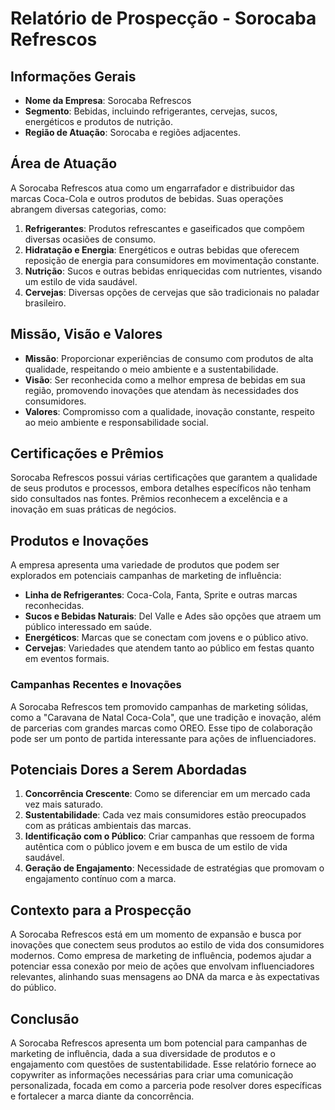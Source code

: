 # Relatório de Prospecção - Sorocaba Refrescos

## Informações Gerais
- **Nome da Empresa**: Sorocaba Refrescos
- **Segmento**: Bebidas, incluindo refrigerantes, cervejas, sucos, energéticos e produtos de nutrição.
- **Região de Atuação**: Sorocaba e regiões adjacentes.

## Área de Atuação
A Sorocaba Refrescos atua como um engarrafador e distribuidor das marcas Coca-Cola e outros produtos de bebidas. Suas operações abrangem diversas categorias, como:

1. **Refrigerantes**: Produtos refrescantes e gaseificados que compõem diversas ocasiões de consumo.
2. **Hidratação e Energia**: Energéticos e outras bebidas que oferecem reposição de energia para consumidores em movimentação constante.
3. **Nutrição**: Sucos e outras bebidas enriquecidas com nutrientes, visando um estilo de vida saudável.
4. **Cervejas**: Diversas opções de cervejas que são tradicionais no paladar brasileiro.

## Missão, Visão e Valores
- **Missão**: Proporcionar experiências de consumo com produtos de alta qualidade, respeitando o meio ambiente e a sustentabilidade.
- **Visão**: Ser reconhecida como a melhor empresa de bebidas em sua região, promovendo inovações que atendam às necessidades dos consumidores.
- **Valores**: Compromisso com a qualidade, inovação constante, respeito ao meio ambiente e responsabilidade social.

## Certificações e Prêmios
Sorocaba Refrescos possui várias certificações que garantem a qualidade de seus produtos e processos, embora detalhes específicos não tenham sido consultados nas fontes. Prêmios reconhecem a excelência e a inovação em suas práticas de negócios.

## Produtos e Inovações
A empresa apresenta uma variedade de produtos que podem ser explorados em potenciais campanhas de marketing de influência:

- **Linha de Refrigerantes**: Coca-Cola, Fanta, Sprite e outras marcas reconhecidas.
- **Sucos e Bebidas Naturais**: Del Valle e Ades são opções que atraem um público interessado em saúde.
- **Energéticos**: Marcas que se conectam com jovens e o público ativo.
- **Cervejas**: Variedades que atendem tanto ao público em festas quanto em eventos formais.

### Campanhas Recentes e Inovações
A Sorocaba Refrescos tem promovido campanhas de marketing sólidas, como a "Caravana de Natal Coca-Cola", que une tradição e inovação, além de parcerias com grandes marcas como OREO. Esse tipo de colaboração pode ser um ponto de partida interessante para ações de influenciadores.

## Potenciais Dores a Serem Abordadas
1. **Concorrência Crescente**: Como se diferenciar em um mercado cada vez mais saturado.
2. **Sustentabilidade**: Cada vez mais consumidores estão preocupados com as práticas ambientais das marcas.
3. **Identificação com o Público**: Criar campanhas que ressoem de forma autêntica com o público jovem e em busca de um estilo de vida saudável.
4. **Geração de Engajamento**: Necessidade de estratégias que promovam o engajamento contínuo com a marca.

## Contexto para a Prospecção
A Sorocaba Refrescos está em um momento de expansão e busca por inovações que conectem seus produtos ao estilo de vida dos consumidores modernos. Como empresa de marketing de influência, podemos ajudar a potenciar essa conexão por meio de ações que envolvam influenciadores relevantes, alinhando suas mensagens ao DNA da marca e às expectativas do público.

## Conclusão
A Sorocaba Refrescos apresenta um bom potencial para campanhas de marketing de influência, dada a sua diversidade de produtos e o engajamento com questões de sustentabilidade. Esse relatório fornece ao copywriter as informações necessárias para criar uma comunicação personalizada, focada em como a parceria pode resolver dores específicas e fortalecer a marca diante da concorrência.